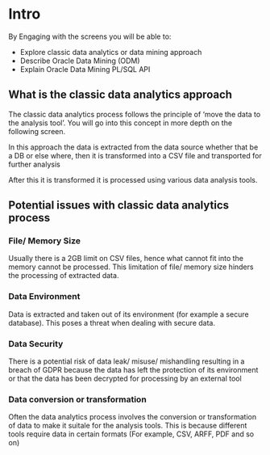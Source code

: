 # Intro 

By Engaging with the screens you will be able to: 

- Explore classic data analytics or data mining approach 
- Describe Oracle Data Mining (ODM)
- Explain Oracle Data Mining PL/SQL API 

## What is the classic data analytics approach 

The classic data analytics process follows the principle of ‘move the data to the analysis tool’. You will go into this concept in more depth on the following screen. 

In this approach the data is extracted from the data source whether that be a DB or else where, then it is transformed into a CSV file and transported for further analysis

After this it is transformed it is processed using various data analysis tools. 

## Potential issues with classic data analytics process 

### File/ Memory Size 

Usually there is a 2GB limit on CSV files, hence what cannot fit into the memory cannot be processed. 
This limitation of file/ memory size hinders the processing of extracted data. 

### Data Environment 

Data is extracted and taken out of its environment (for example a secure database). This poses a threat when dealing with secure data. 

### Data Security 

There is a potential risk of data leak/ misuse/ mishandling resulting in a breach of GDPR because the data has left the protection of its environment or that the data has been decrypted for processing by an external tool 

### Data conversion or transformation 

Often the data analytics process involves the conversion or transformation of data to make it suitale for the analysis tools.
This is because different tools require data in certain formats (For example, CSV, ARFF, PDF and so on)
